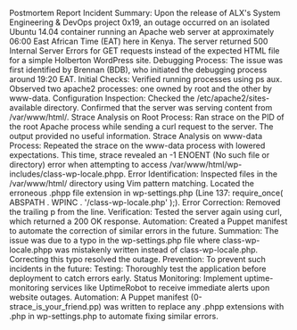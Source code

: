 Postmortem Report
Incident Summary: Upon the release of ALX's System Engineering & DevOps project 0x19, an outage occurred on an isolated Ubuntu 14.04 container running an Apache web server at approximately 06:00 East African Time (EAT) here in Kenya. The server returned 500 Internal Server Errors for GET requests instead of the expected HTML file for a simple Holberton WordPress site.
Debugging Process: The issue was first identified by Brennan (BDB), who initiated the debugging process around 19:20 EAT.
Initial Checks:
Verified running processes using ps aux. Observed two apache2 processes: one owned by root and the other by www-data.
Configuration Inspection:
Checked the /etc/apache2/sites-available directory. Confirmed that the server was serving content from /var/www/html/.
Strace Analysis on Root Process:
Ran strace on the PID of the root Apache process while sending a curl request to the server. The output provided no useful information.
Strace Analysis on www-data Process:
Repeated the strace on the www-data process with lowered expectations. This time, strace revealed an -1 ENOENT (No such file or directory) error when attempting to access /var/www/html/wp-includes/class-wp-locale.phpp.
Error Identification:
Inspected files in the /var/www/html/ directory using Vim pattern matching. Located the erroneous .phpp file extension in wp-settings.php (Line 137: require_once( ABSPATH . WPINC . '/class-wp-locale.php' );).
Error Correction:
Removed the trailing p from the line.
Verification:
Tested the server again using curl, which returned a 200 OK response.
Automation:
Created a Puppet manifest to automate the correction of similar errors in the future.
Summation: The issue was due to a typo in the wp-settings.php file where class-wp-locale.phpp was mistakenly written instead of class-wp-locale.php. Correcting this typo resolved the outage.
Prevention: To prevent such incidents in the future:
Testing:
Thoroughly test the application before deployment to catch errors early.
Status Monitoring:
Implement uptime-monitoring services like UptimeRobot to receive immediate alerts upon website outages.
Automation: A Puppet manifest (0-strace_is_your_friend.pp) was written to replace any .phpp extensions with .php in wp-settings.php to automate fixing similar errors.


